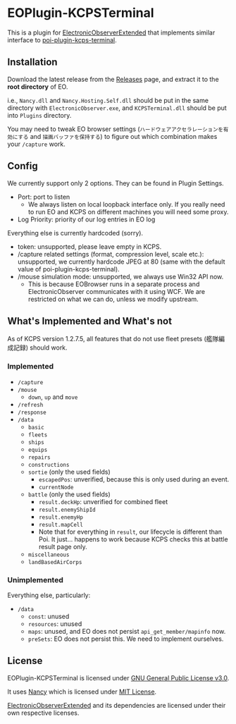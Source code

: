 # EOPlugin-KCPSTerminal

This is a plugin for [ElectronicObserverExtended](https://eoe.white.ac.cn/) that implements similar interface to [poi-plugin-kcps-terminal](https://github.com/KanaHayama/poi-plugin-kcps-terminal).

## Installation

Download the latest release from the [Releases](https://github.com/LoveJudgement/EOPlugin-KCPSTerminal/releases) page, and extract it to the **root directory** of EO.

i.e., `Nancy.dll` and `Nancy.Hosting.Self.dll` should be put in the same directory with `ElectronicObserver.exe`, and `KCPSTerminal.dll` should be put into `Plugins` directory.

You may need to tweak EO browser settings (`ハードウェアアクセラレーションを有効にする` and `描画バッファを保持する`) to figure out which combination makes your `/capture` work.

## Config

We currently support only 2 options. They can be found in Plugin Settings.

* Port: port to listen
	* We always listen on local loopback interface only. If you really need to run EO and KCPS on different machines you will need some proxy.
* Log Priority: priority of our log entries in EO log

Everything else is currently hardcoded (sorry).

* token: unsupported, please leave empty in KCPS.
* /capture related settings (format, compression level, scale etc.): unsupported, we currently hardcode JPEG at 80 (same with the default value of poi-plugin-kcps-terminal).
* /mouse simulation mode: unsupported, we always use Win32 API now.
	* This is because EOBrowser runs in a separate process and ElectronicObserver communicates with it using WCF. We are restricted on what we can do, unless we modify upstream.

## What's Implemented and What's not

As of KCPS version 1.2.7.5, all features that do not use fleet presets (艦隊編成記録) should work.

### Implemented

* `/capture`
* `/mouse`
	* `down`, `up` and `move`
* `/refresh`
* `/response`
* `/data`
	* `basic`
	* `fleets`
	* `ships`
	* `equips`
	* `repairs`
	* `constructions`
	* `sortie` (only the used fields)
		* `escapedPos`: unverified, because this is only used during an event.
		* `currentNode`
	* `battle` (only the used fields)
		* `result.deckHp`: unverified for combined fleet
		* `result.enemyShipId`
		* `result.enemyHp`
		* `result.mapCell`
		* Note that for everything in `result`, our lifecycle is different than Poi. It just... happens to work because KCPS checks this at battle result page only.
	* `miscellaneous`
	* `landBasedAirCorps`

### Unimplemented

Everything else, particularly:

* `/data`
	* `const`: unused
	* `resources`: unused
	* `maps`: unused, and EO does not persist `api_get_member/mapinfo` now.
	* `preSets`: EO does not persist this. We need to implement ourselves.

## License

EOPlugin-KCPSTerminal is licensed under [GNU General Public License v3.0](https://github.com/LoveJudgement/EOPlugin-KCPSTerminal/blob/master/LICENSE).

It uses [Nancy](https://github.com/NancyFx/Nancy) which is licensed under [MIT License](https://github.com/NancyFx/Nancy/blob/master/license.txt).

[ElectronicObserverExtended](https://github.com/CAWAS/ElectronicObserverExtended) and its dependencies are licensed under their own respective licenses.